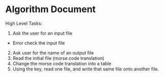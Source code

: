 # Algorithm Document

High Level Tasks:

1. Ask the user for an input file 
- Error check the input file
2. Ask user for the name of an output file
3. Read the initial file (morse code translation)
4. Change the morse code translation into a table 
5. Using the key, read one file, and write that same file onto another file.


